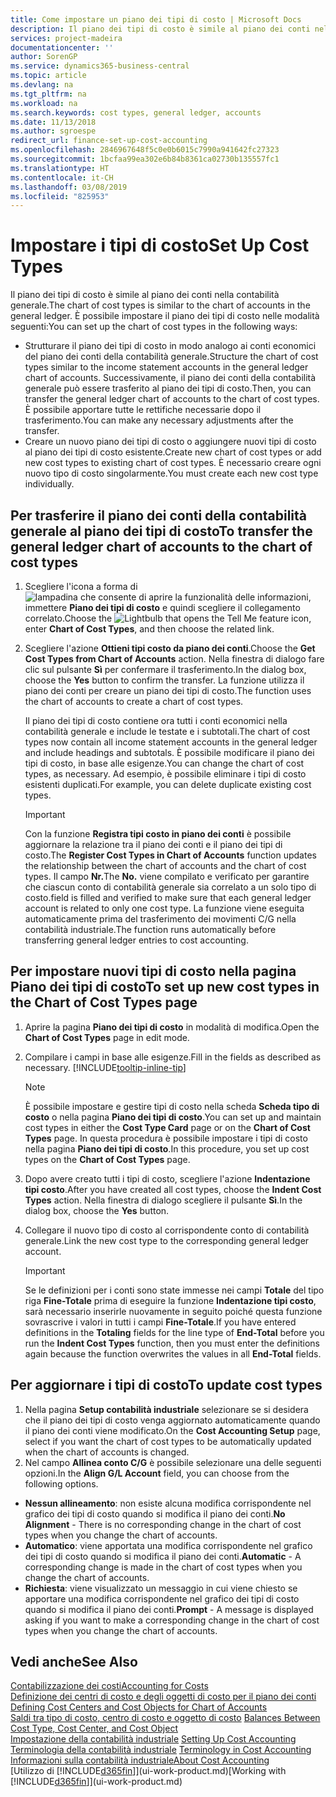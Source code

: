 ```yaml
---
title: Come impostare un piano dei tipi di costo | Microsoft Docs
description: Il piano dei tipi di costo è simile al piano dei conti nella contabilità generale.
services: project-madeira
documentationcenter: ''
author: SorenGP
ms.service: dynamics365-business-central
ms.topic: article
ms.devlang: na
ms.tgt_pltfrm: na
ms.workload: na
ms.search.keywords: cost types, general ledger, accounts
ms.date: 11/13/2018
ms.author: sgroespe
redirect_url: finance-set-up-cost-accounting
ms.openlocfilehash: 2846967648f5c0e0b6015c7990a941642fc27323
ms.sourcegitcommit: 1bcfaa99ea302e6b84b8361ca02730b135557fc1
ms.translationtype: HT
ms.contentlocale: it-CH
ms.lasthandoff: 03/08/2019
ms.locfileid: "825953"
---
```

# <a name="set-up-cost-types"></a><span data-ttu-id="685c0-103">Impostare i tipi di costo</span><span class="sxs-lookup"><span data-stu-id="685c0-103">Set Up Cost Types</span></span>
<span data-ttu-id="685c0-104">Il piano dei tipi di costo è simile al piano dei conti nella contabilità generale.</span><span class="sxs-lookup"><span data-stu-id="685c0-104">The chart of cost types is similar to the chart of accounts in the general ledger.</span></span> <span data-ttu-id="685c0-105">È possibile impostare il piano dei tipi di costo nelle modalità seguenti:</span><span class="sxs-lookup"><span data-stu-id="685c0-105">You can set up the chart of cost types in the following ways:</span></span>  

-   <span data-ttu-id="685c0-106">Strutturare il piano dei tipi di costo in modo analogo ai conti economici del piano dei conti della contabilità generale.</span><span class="sxs-lookup"><span data-stu-id="685c0-106">Structure the chart of cost types similar to the income statement accounts in the general ledger chart of accounts.</span></span> <span data-ttu-id="685c0-107">Successivamente, il piano dei conti della contabilità generale può essere trasferito al piano dei tipi di costo.</span><span class="sxs-lookup"><span data-stu-id="685c0-107">Then, you can transfer the general ledger chart of accounts to the chart of cost types.</span></span> <span data-ttu-id="685c0-108">È possibile apportare tutte le rettifiche necessarie dopo il trasferimento.</span><span class="sxs-lookup"><span data-stu-id="685c0-108">You can make any necessary adjustments after the transfer.</span></span>  
-   <span data-ttu-id="685c0-109">Creare un nuovo piano dei tipi di costo o aggiungere nuovi tipi di costo al piano dei tipi di costo esistente.</span><span class="sxs-lookup"><span data-stu-id="685c0-109">Create new chart of cost types or add new cost types to existing chart of cost types.</span></span> <span data-ttu-id="685c0-110">È necessario creare ogni nuovo tipo di costo singolarmente.</span><span class="sxs-lookup"><span data-stu-id="685c0-110">You must create each new cost type individually.</span></span>  

## <a name="to-transfer-the-general-ledger-chart-of-accounts-to-the-chart-of-cost-types"></a><span data-ttu-id="685c0-111">Per trasferire il piano dei conti della contabilità generale al piano dei tipi di costo</span><span class="sxs-lookup"><span data-stu-id="685c0-111">To transfer the general ledger chart of accounts to the chart of cost types</span></span>  
1.  <span data-ttu-id="685c0-112">Scegliere l'icona a forma di ![lampadina che consente di aprire la funzionalità delle informazioni](media/ui-search/search_small.png "Informazioni sull'operazione che si desidera eseguire"), immettere **Piano dei tipi di costo** e quindi scegliere il collegamento correlato.</span><span class="sxs-lookup"><span data-stu-id="685c0-112">Choose the ![Lightbulb that opens the Tell Me feature](media/ui-search/search_small.png "Tell me what you want to do") icon, enter **Chart of Cost Types**, and then choose the related link.</span></span>  
2.  <span data-ttu-id="685c0-113">Scegliere l'azione **Ottieni tipi costo da piano dei conti**.</span><span class="sxs-lookup"><span data-stu-id="685c0-113">Choose the **Get Cost Types from Chart of Accounts** action.</span></span> <span data-ttu-id="685c0-114">Nella finestra di dialogo fare clic sul pulsante **Sì** per confermare il trasferimento.</span><span class="sxs-lookup"><span data-stu-id="685c0-114">In the dialog box, choose the **Yes** button to confirm the transfer.</span></span> <span data-ttu-id="685c0-115">La funzione utilizza il piano dei conti per creare un piano dei tipi di costo.</span><span class="sxs-lookup"><span data-stu-id="685c0-115">The function uses the chart of accounts to create a chart of cost types.</span></span>  

    <span data-ttu-id="685c0-116">Il piano dei tipi di costo contiene ora tutti i conti economici nella contabilità generale e include le testate e i subtotali.</span><span class="sxs-lookup"><span data-stu-id="685c0-116">The chart of cost types now contain all income statement accounts in the general ledger and include headings and subtotals.</span></span> <span data-ttu-id="685c0-117">È possibile modificare il piano dei tipi di costo, in base alle esigenze.</span><span class="sxs-lookup"><span data-stu-id="685c0-117">You can change the chart of cost types, as necessary.</span></span> <span data-ttu-id="685c0-118">Ad esempio, è possibile eliminare i tipi di costo esistenti duplicati.</span><span class="sxs-lookup"><span data-stu-id="685c0-118">For example, you can delete duplicate existing cost types.</span></span>  

    > [!IMPORTANT]  
    >  <span data-ttu-id="685c0-119">Con la funzione **Registra tipi costo in piano dei conti** è possibile aggiornare la relazione tra il piano dei conti e il piano dei tipi di costo.</span><span class="sxs-lookup"><span data-stu-id="685c0-119">The **Register Cost Types in Chart of Accounts** function updates the relationship between the chart of accounts and the chart of cost types.</span></span> <span data-ttu-id="685c0-120">Il campo **Nr.**</span><span class="sxs-lookup"><span data-stu-id="685c0-120">The **No.**</span></span> <span data-ttu-id="685c0-121">viene compilato e verificato per garantire che ciascun conto di contabilità generale sia correlato a un solo tipo di costo.</span><span class="sxs-lookup"><span data-stu-id="685c0-121">field is filled and verified to make sure that each general ledger account is related to only one cost type.</span></span> <span data-ttu-id="685c0-122">La funzione viene eseguita automaticamente prima del trasferimento dei movimenti C/G nella contabilità industriale.</span><span class="sxs-lookup"><span data-stu-id="685c0-122">The function runs automatically before transferring general ledger entries to cost accounting.</span></span>  

## <a name="to-set-up-new-cost-types-in-the-chart-of-cost-types-page"></a><span data-ttu-id="685c0-123">Per impostare nuovi tipi di costo nella pagina Piano dei tipi di costo</span><span class="sxs-lookup"><span data-stu-id="685c0-123">To set up new cost types in the Chart of Cost Types page</span></span>  
1.  <span data-ttu-id="685c0-124">Aprire la pagina **Piano dei tipi di costo** in modalità di modifica.</span><span class="sxs-lookup"><span data-stu-id="685c0-124">Open the **Chart of Cost Types** page in edit mode.</span></span>  
2.  <span data-ttu-id="685c0-125">Compilare i campi in base alle esigenze.</span><span class="sxs-lookup"><span data-stu-id="685c0-125">Fill in the fields as described as necessary.</span></span> [!INCLUDE[tooltip-inline-tip](includes/tooltip-inline-tip_md.md)]

    > [!NOTE]  
    >  <span data-ttu-id="685c0-126">È possibile impostare e gestire tipi di costo nella scheda **Scheda tipo di costo** o nella pagina **Piano dei tipi di costo**.</span><span class="sxs-lookup"><span data-stu-id="685c0-126">You can set up and maintain cost types in either the **Cost Type Card** page or on the **Chart of Cost Types** page.</span></span> <span data-ttu-id="685c0-127">In questa procedura è possibile impostare i tipi di costo nella pagina **Piano dei tipi di costo**.</span><span class="sxs-lookup"><span data-stu-id="685c0-127">In this procedure, you set up cost types on the **Chart of Cost Types** page.</span></span>

3.  <span data-ttu-id="685c0-128">Dopo avere creato tutti i tipi di costo, scegliere l'azione **Indentazione tipi costo**.</span><span class="sxs-lookup"><span data-stu-id="685c0-128">After you have created all cost types, choose the **Indent Cost Types** action.</span></span> <span data-ttu-id="685c0-129">Nella finestra di dialogo scegliere il pulsante **Sì**.</span><span class="sxs-lookup"><span data-stu-id="685c0-129">In the dialog box, choose the **Yes** button.</span></span>  
4.  <span data-ttu-id="685c0-130">Collegare il nuovo tipo di costo al corrispondente conto di contabilità generale.</span><span class="sxs-lookup"><span data-stu-id="685c0-130">Link the new cost type to the corresponding general ledger account.</span></span>  

    > [!IMPORTANT]  
    >  <span data-ttu-id="685c0-131">Se le definizioni per i conti sono state immesse nei campi **Totale** del tipo riga **Fine-Totale** prima di eseguire la funzione **Indentazione tipi costo**, sarà necessario inserirle nuovamente in seguito poiché questa funzione sovrascrive i valori in tutti i campi **Fine-Totale**.</span><span class="sxs-lookup"><span data-stu-id="685c0-131">If you have entered definitions in the **Totaling** fields for the line type of **End-Total** before you run the **Indent Cost Types** function, then you must enter the definitions again because the function overwrites the values in all **End-Total** fields.</span></span>  

## <a name="to-update-cost-types"></a><span data-ttu-id="685c0-132">Per aggiornare i tipi di costo</span><span class="sxs-lookup"><span data-stu-id="685c0-132">To update cost types</span></span>  
1.  <span data-ttu-id="685c0-133">Nella pagina **Setup contabilità industriale** selezionare se si desidera che il piano dei tipi di costo venga aggiornato automaticamente quando il piano dei conti viene modificato.</span><span class="sxs-lookup"><span data-stu-id="685c0-133">On the **Cost Accounting Setup** page, select if you want the chart of cost types to be automatically updated when the chart of accounts is changed.</span></span>  
2.  <span data-ttu-id="685c0-134">Nel campo **Allinea conto C/G** è possibile selezionare una delle seguenti opzioni.</span><span class="sxs-lookup"><span data-stu-id="685c0-134">In the **Align G/L Account** field, you can choose from the following options.</span></span>  

- <span data-ttu-id="685c0-135">**Nessun allineamento**: non esiste alcuna modifica corrispondente nel grafico dei tipi di costo quando si modifica il piano dei conti.</span><span class="sxs-lookup"><span data-stu-id="685c0-135">**No Alignment** - There is no corresponding change in the chart of cost types when you change the chart of accounts.</span></span>  
- <span data-ttu-id="685c0-136">**Automatico**: viene apportata una modifica corrispondente nel grafico dei tipi di costo quando si modifica il piano dei conti.</span><span class="sxs-lookup"><span data-stu-id="685c0-136">**Automatic** - A corresponding change is made in the chart of cost types when you change the chart of accounts.</span></span>  
- <span data-ttu-id="685c0-137">**Richiesta**: viene visualizzato un messaggio in cui viene chiesto se apportare una modifica corrispondente nel grafico dei tipi di costo quando si modifica il piano dei conti.</span><span class="sxs-lookup"><span data-stu-id="685c0-137">**Prompt** - A message is displayed asking if you want to make a corresponding change in the chart of cost types when you change the chart of accounts.</span></span>  

## <a name="see-also"></a><span data-ttu-id="685c0-138">Vedi anche</span><span class="sxs-lookup"><span data-stu-id="685c0-138">See Also</span></span>  
[<span data-ttu-id="685c0-139">Contabilizzazione dei costi</span><span class="sxs-lookup"><span data-stu-id="685c0-139">Accounting for Costs</span></span>](finance-manage-cost-accounting.md)  
<span data-ttu-id="685c0-140">[Definizione dei centri di costo e degli oggetti di costo per il piano dei conti](finance-defining-cost-centers-and-cost-objects-for-chart-of-accounts.md) </span><span class="sxs-lookup"><span data-stu-id="685c0-140">[Defining Cost Centers and Cost Objects for Chart of Accounts](finance-defining-cost-centers-and-cost-objects-for-chart-of-accounts.md) </span></span>  
<span data-ttu-id="685c0-141">[Saldi tra tipo di costo, centro di costo e oggetto di costo](finance-balances-between-cost-type-cost-center-and-cost-object.md) </span><span class="sxs-lookup"><span data-stu-id="685c0-141">[Balances Between Cost Type, Cost Center, and Cost Object](finance-balances-between-cost-type-cost-center-and-cost-object.md) </span></span>  
<span data-ttu-id="685c0-142">[Impostazione della contabilità industriale](finance-set-up-cost-accounting.md) </span><span class="sxs-lookup"><span data-stu-id="685c0-142">[Setting Up Cost Accounting](finance-set-up-cost-accounting.md) </span></span>  
<span data-ttu-id="685c0-143">[Terminologia della contabilità industriale](finance-terminology-in-cost-accounting.md) </span><span class="sxs-lookup"><span data-stu-id="685c0-143">[Terminology in Cost Accounting](finance-terminology-in-cost-accounting.md) </span></span>  
[<span data-ttu-id="685c0-144">Informazioni sulla contabilità industriale</span><span class="sxs-lookup"><span data-stu-id="685c0-144">About Cost Accounting</span></span>](finance-about-cost-accounting.md)  
<span data-ttu-id="685c0-145">[Utilizzo di [!INCLUDE[d365fin](includes/d365fin_md.md)]](ui-work-product.md)</span><span class="sxs-lookup"><span data-stu-id="685c0-145">[Working with [!INCLUDE[d365fin](includes/d365fin_md.md)]](ui-work-product.md)</span></span>
